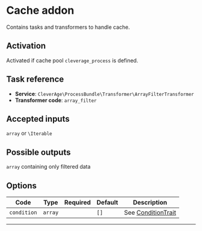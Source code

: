 Cache addon
===========

Contains tasks and transformers to handle cache.

Activation
----------

Activated if cache pool `cleverage_process` is defined.

Task reference
--------------

* **Service**: `CleverAge\ProcessBundle\Transformer\ArrayFilterTransformer`
* **Transformer code**: `array_filter`

Accepted inputs
---------------

`array` or `\Iterable`

Possible outputs
----------------

`array` containing only filtered data

Options
-------

| Code | Type | Required | Default | Description |
| ---- | ---- | :------: | ------- | ----------- |
| `condition` | `array` | | `[]` | See [ConditionTrait](TODO) |
____
